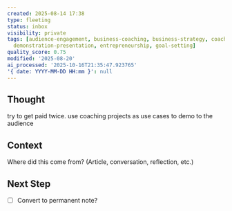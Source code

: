 ```yaml
---
created: 2025-08-14 17:38
type: fleeting
status: inbox
visibility: private
tags: [audience-engagement, business-coaching, business-strategy, coaching, demonstration,
  demonstration-presentation, entrepreneurship, goal-setting]
quality_score: 0.75
modified: '2025-08-20'
ai_processed: '2025-10-16T21:35:47.923765'
'{ date: YYYY-MM-DD HH:mm }': null
---
```

<!--
NOTE: This file uses a static date for validation. For new notes, use:
created: 2025-08-13 23:29
-->

## Thought  
try to get paid twice. use coaching projects as use cases to demo to the audience

## Context  
Where did this come from? (Article, conversation, reflection, etc.)

## Next Step  
- [ ] Convert to permanent note?
